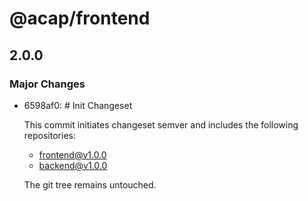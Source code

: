 # @acap/frontend

## 2.0.0

### Major Changes

- 6598af0: # Init Changeset

  This commit initiates changeset semver and includes the following repositories:

  - frontend@v1.0.0
  - backend@v1.0.0

  The git tree remains untouched.
